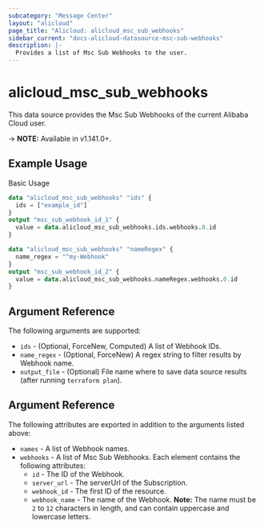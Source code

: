 ```yaml
---
subcategory: "Message Center"
layout: "alicloud"
page_title: "Alicloud: alicloud_msc_sub_webhooks"
sidebar_current: "docs-alicloud-datasource-msc-sub-webhooks"
description: |-
  Provides a list of Msc Sub Webhooks to the user.
---
```


# alicloud\_msc\_sub\_webhooks

This data source provides the Msc Sub Webhooks of the current Alibaba Cloud user.

-> **NOTE:** Available in v1.141.0+.

## Example Usage

Basic Usage

```terraform
data "alicloud_msc_sub_webhooks" "ids" {
  ids = ["example_id"]
}
output "msc_sub_webhook_id_1" {
  value = data.alicloud_msc_sub_webhooks.ids.webhooks.0.id
}

data "alicloud_msc_sub_webhooks" "nameRegex" {
  name_regex = "^my-Webhook"
}
output "msc_sub_webhook_id_2" {
  value = data.alicloud_msc_sub_webhooks.nameRegex.webhooks.0.id
}

```

## Argument Reference

The following arguments are supported:

* `ids` - (Optional, ForceNew, Computed)  A list of Webhook IDs.
* `name_regex` - (Optional, ForceNew) A regex string to filter results by Webhook name.
* `output_file` - (Optional) File name where to save data source results (after running `terraform plan`).

## Argument Reference

The following attributes are exported in addition to the arguments listed above:

* `names` - A list of Webhook names.
* `webhooks` - A list of Msc Sub Webhooks. Each element contains the following attributes:
	* `id` - The ID of the Webhook.
	* `server_url` - The serverUrl of the Subscription.
	* `webhook_id` - The first ID of the resource.
	* `webhook_name` - The name of the Webhook. **Note:** The name must be `2` to `12` characters in length, and can contain uppercase and lowercase letters.
